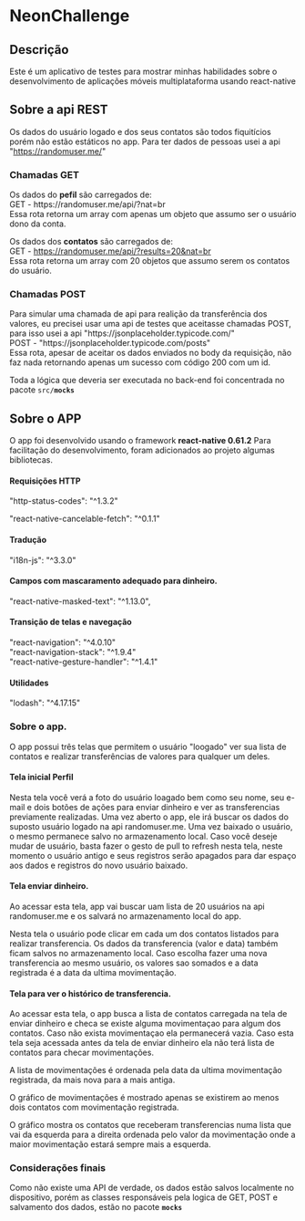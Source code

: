 # NeonChallenge

<h2>Descrição</h2>

Este é um aplicativo de testes para mostrar minhas habilidades sobre o desenvolvimento de aplicações móveis multiplataforma usando react-native

<h2>Sobre a api REST</h2>

Os dados do usuário logado e dos seus contatos são todos fiquitícios porém não estão estáticos no app. 
Para ter dados de pessoas usei a api "https://randomuser.me/"

<h3>Chamadas GET</h3>
Os dados do <b>pefil</b> são carregados de:<br>
GET - https://randomuser.me/api/?nat=br<br>
Essa rota retorna um array com apenas um objeto que assumo ser o usuário dono da conta. 

Os dados dos <b>contatos</b> são carregados de:<br>
GET - https://randomuser.me/api/?results=20&nat=br<br>
Essa rota retorna um array com 20 objetos que assumo serem os contatos do usuário.

<h3>Chamadas POST</h3>
Para simular uma chamada de api para realição da transferência dos valores, eu precisei usar uma api de testes que aceitasse chamadas POST, para isso usei a api "https://jsonplaceholder.typicode.com/"<br>
POST - "https://jsonplaceholder.typicode.com/posts" <br>
Essa rota, apesar de aceitar os dados enviados no body da requisição, não faz nada retornando apenas um sucesso com código 200 com um id.

Toda a lógica que deveria ser executada no back-end foi concentrada no pacote <code>src/__mocks__</code>

<h2>Sobre o APP</h2>

O app foi desenvolvido usando o framework <b>react-native 0.61.2</b>
Para facilitação do desenvolvimento, foram adicionados ao projeto algumas bibliotecas.

<h4>Requisições HTTP</h4>
"http-status-codes": "^1.3.2"

"react-native-cancelable-fetch": "^0.1.1"

<h4>Tradução</h4>
"i18n-js": "^3.3.0"

<h4>Campos com mascaramento adequado para dinheiro.</h4>
"react-native-masked-text": "^1.13.0",

<h4>Transição de telas e navegação</h4>
"react-navigation": "^4.0.10"<br>
"react-navigation-stack": "^1.9.4"<br> 
"react-native-gesture-handler": "^1.4.1"<br>

<h4>Utilidades</h4>
"lodash": "^4.17.15"

<h3>Sobre o app.</h3>

O app possui três telas que permitem o usuário "loogado" ver sua lista de contatos e realizar transferências de valores para qualquer um deles.

<h4>Tela inicial Perfil</h4>

Nesta tela você verá a foto do usuário loagado bem como seu nome, seu e-mail e dois botões de ações para enviar dinheiro e ver as transferencias previamente realizadas.
Uma vez aberto o app, ele irá buscar os dados do suposto usuário logado na api randomuser.me. Uma vez baixado o usuário, o mesmo permanece salvo no armazenamento local. Caso você deseje mudar de usuário, basta fazer o gesto de pull to refresh nesta tela, neste momento o usuário antigo e seus registros serão apagados para dar espaço aos dados e registros do novo usuário baixado.

<h4>Tela enviar dinheiro.</h4>

Ao acessar esta tela, app vai buscar uam lista de 20 usuários na api randomuser.me e os salvará no armazenamento local do app.

Nesta tela o usuário pode clicar em cada um dos contatos listados para realizar transferencia. Os dados da transferencia (valor e data) também ficam salvos no armazenamento local. Caso escolha fazer uma nova transferencia ao mesmo usuário, os valores sao somados e a data registrada é a data da ultima movimentação.

<h4>Tela para ver o histórico de transferencia.</h4>

Ao acessar esta tela, o app busca a lista de contatos carregada na tela de enviar dinheiro e checa se existe alguma movimentaçao para algum dos contatos. Caso não exista movimentaçao ela permanecerá vazia. Caso esta tela seja acessada antes da tela de enviar dinheiro ela não terá lista de contatos para checar movimentações.

A lista de movimentações é ordenada pela data da ultima movimentação registrada, da mais nova para a mais antiga. 

O gráfico de movimentações é mostrado apenas se existirem ao menos dois contatos com movimentação registrada.

O gráfico mostra os contatos que receberam transferencias numa lista que vai da esquerda para a direita ordenada pelo valor da movimentação onde a maior movimentação estará sempre mais a esquerda.

<h3>Considerações finais</h3>

Como não existe uma API de verdade, os dados estão salvos localmente no dispositivo, porém as classes responsáveis pela logica de GET, POST e salvamento dos dados, estão no pacote <code>__mocks__</code>




